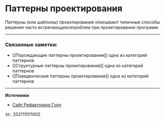 # Паттерны проектирования

Паттерны (или шаблоны) проектирования описывают типичные способы решения часто встречающихсяпроблем при проектировании программ.

---
### Связанные заметки:
- [[Порождающие паттерны проектирования]] одна из категорий паттернов 
- [[Структурные паттерны проектирования]] одна из категорий паттернов 
- [[Поведенческие паттерны проектирования]] одна из категорий паттернов 

---
**Источники**: 
- [Сайт Рефакторинг.Гуру](https://refactoring.guru/ru/design-patterns/catalog)

`ID:` 202111011002